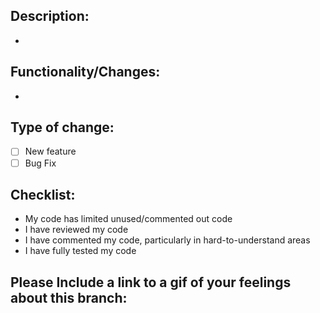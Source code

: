 ## Description:
- 

## Functionality/Changes: 
- 

## Type of change:
- [ ] New feature
- [ ] Bug Fix

## Checklist:
- My code has limited unused/commented out code
- I have reviewed my code
- I have commented my code, particularly in hard-to-understand areas
- I have fully tested my code

## Please Include a link to a gif of your feelings about this branch: 
